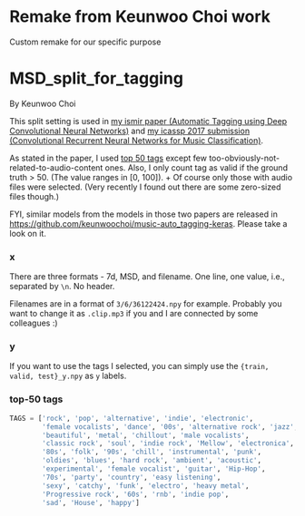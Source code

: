 # Remake from Keunwoo Choi work

Custom remake for our specific purpose

# MSD_split_for_tagging

By Keunwoo Choi

This split setting is used in [my ismir paper (Automatic Tagging using Deep Convolutional Neural Networks)](https://arxiv.org/abs/1606.00298) and [my icassp 2017 submission (Convolutional Recurrent Neural Networks for Music Classification)](https://arxiv.org/abs/1609.04243). 

As stated in the paper, I used [top 50 tags](https://github.com/keunwoochoi/MSD_split_for_tagging/blob/master/tags.py) except few too-obviously-not-related-to-audio-content ones. Also, I only count tag as valid if the ground truth > 50. (The value ranges in [0, 100]). + Of course only those with audio files were selected. (Very recently I found out there are some zero-sized files though.)

FYI, similar models from the models in those two papers are released in https://github.com/keunwoochoi/music-auto_tagging-keras. Please take a look on it. 

### x
There are three formats - 7d, MSD, and filename. One line, one value, i.e., separated by `\n`. No header. 

Filenames are in a format of `3/6/36122424.npy` for example. Probably you want to change it as `.clip.mp3` if you and I are connected by some colleagues :) 

### y
If you want to use the tags I selected, you can simply use the `{train, valid, test}_y.npy` as `y` labels. 

### top-50 tags
```python
TAGS = ['rock', 'pop', 'alternative', 'indie', 'electronic',
        'female vocalists', 'dance', '00s', 'alternative rock', 'jazz',
        'beautiful', 'metal', 'chillout', 'male vocalists',
        'classic rock', 'soul', 'indie rock', 'Mellow', 'electronica',
        '80s', 'folk', '90s', 'chill', 'instrumental', 'punk',
        'oldies', 'blues', 'hard rock', 'ambient', 'acoustic',
        'experimental', 'female vocalist', 'guitar', 'Hip-Hop',
        '70s', 'party', 'country', 'easy listening',
        'sexy', 'catchy', 'funk', 'electro', 'heavy metal',
        'Progressive rock', '60s', 'rnb', 'indie pop',
        'sad', 'House', 'happy']
```
